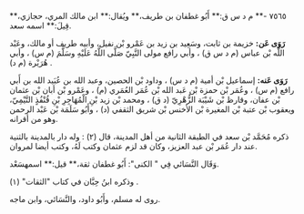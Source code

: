 ٧٥٦٥ -** م د س ق:** أَبُو غطفان بن طريف،** ويُقال:** ابن مالك المري، حجازي،** قِيلَ:** اسمه سعد.

**رَوَى عَن:** خزيمة بن ثابت، وسَعِيد بن زيد بن عَمْرو بْن نفيل، وأبيه طريف أو مالك، وعَبْد اللَّه بْن عباس (م د س ق) ، وأبي رافع مولى النَّبِيّ صَلَّى اللَّهُ عَلَيْهِ وسَلَّمَ (م س) ، وأبي هُرَيْرة (م د) .

**رَوَى عَنه:** إسماعيل بْن أمية (م د س) ، وداود بْن الحصين، وعبد الله بن عُبَيد الله بن أَبي رافع (م س) ، وعُمَر بْن حمزة بْن عَبد الله بْن عُمَر العُمَري (م) ، وعَمْرو بْن أبان بْن عثمان بْن عفان، وقارظ بْن شَيْبَة الزُّهْرِيّ (د ق) ، ومحمد بْن زيد بْنِ الْمُهَاجِرِ بْنِ قُنْفُذٍ التَّيْمِيّ، ويعقوب بْن عتبة بْن المغيرة بْن الأخنس بْن شريق الثقفي (د) ، وأَبُو سَلَمَة بْن عَبْد الرحمن وهو من أقرانه.

ذكره مُحَمَّد بْن سعد في الطبقة الثانية من أهل المدينة، قال (٢) : وله دار بالمدينة بالثنية عند دار عُمَر بْن عبد العزيز، وكان قد لزم عثمان وكتب لَهُ، وكتب أيضا لمروان.

وَقَال النَّسَائي فِي " الكنى": أَبُو غطفان ثقة،** قيل:** اسمهسَعْد.

وذكره ابنُ حِبَّان في كتاب "الثقات" (١) .

روى له مسلم، وأَبُو داود، والنَّسَائي، وابن ماجه.